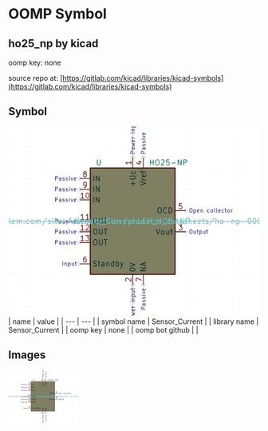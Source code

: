# OOMP Symbol  
## ho25_np  by kicad  
  
oomp key: none  
  
source repo at: [https://gitlab.com/kicad/libraries/kicad-symbols](https://gitlab.com/kicad/libraries/kicad-symbols)  
## Symbol  
  
[![working.png](working_600.png)](working.png)  
| name | value | 
| --- | --- | 
| symbol name | Sensor_Current | 
| library name | Sensor_Current | 
| oomp key | none | 
| oomp bot github |  | 
## Images  
  
[![working.png](working_140.png)](working.png)  

